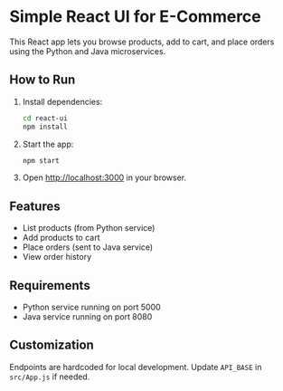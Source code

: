# Simple React UI for E-Commerce

This React app lets you browse products, add to cart, and place orders using the Python and Java microservices.

## How to Run

1. Install dependencies:
   ```bash
   cd react-ui
   npm install
   ```
2. Start the app:
   ```bash
   npm start
   ```
3. Open [http://localhost:3000](http://localhost:3000) in your browser.

## Features
- List products (from Python service)
- Add products to cart
- Place orders (sent to Java service)
- View order history

## Requirements
- Python service running on port 5000
- Java service running on port 8080

## Customization
Endpoints are hardcoded for local development. Update `API_BASE` in `src/App.js` if needed.

